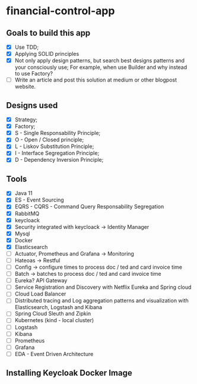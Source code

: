 # financial-control-app

## Goals to build this app

- [X] Use TDD;
- [X] Applying SOLID principles
- [X] Not only apply design patterns, but search best designs patterns and your consciously use; For example, when use Builder and why instead to use Factory?
- [ ] Write an article and post this solution at medium or other blogpost website.

## Designs used

- [X] Strategy;
- [X] Factory;
- [X] S - Single Responsability Principle;
- [X] O - Open / Closed principle;
- [X] L - Liskov Substitution Principle;
- [X] I - Interface Segregation Principle;
- [X] D - Dependency Inversion Principle;

## Tools
- [X] Java 11
- [X] ES - Event Sourcing
- [X] EQRS - CQRS - Command Query Responsability Segregation
- [X] RabbitMQ
- [X] keycloack
- [X] Security integrated with keycloack -> Identity Manager
- [X] Mysql
- [X] Docker
- [X] Elasticsearch
- [ ] Actuator, Prometheus and Grafana -> Monitoring
- [ ] Hateoas -> Restful
- [ ] Config -> configure times to process doc / ted and card invoice time
- [ ] Batch -> batches to process doc / ted and card invoice time
- [ ] Eureka? API Gateway
- [ ] Service Registration and Discovery with Netflix Eureka and Spring cloud
- [ ] Cloud Load Balancer
- [ ] Distributed tracing and Log aggregation patterns and visualization with Elasticsearch, Logstash and Kibana
- [ ] Spring Cloud Sleuth and Zipkin
- [ ] Kubernetes (kind - local cluster)
- [ ] Logstash
- [ ] Kibana
- [ ] Prometheus
- [ ] Grafana
- [ ] EDA - Event Driven Architecture

## Installing Keycloak Docker Image


   


